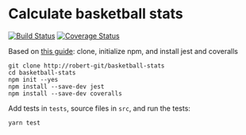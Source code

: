 # Calculate basketball stats

[![Build Status](https://travis-ci.com/robert-git/basketball-stats.svg?branch=master)](https://travis-ci.com/robert-git/basketball-stats) [![Coverage Status](https://coveralls.io/repos/github/robert-git/basketball-stats/badge.svg?branch=master)](https://coveralls.io/github/robert-git/basketball-stats?branch=master)

Based on [this guide](http://carlosborg.es/blog/2017/10/27/jest-travis-coveralls):  clone, initialize npm, and install jest and coveralls
```
git clone http://robert-git/basketball-stats
cd basketball-stats
npm init --yes
npm install --save-dev jest
npm install --save-dev coveralls
```

Add tests in `tests`, source files in `src`, and run the tests:
```
yarn test
```
